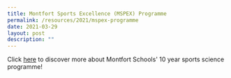 ```yaml
---
title: Montfort Sports Excellence (MSPEX) Programme
permalink: /resources/2021/mspex-programme
date: 2021-03-29
layout: post
description: ""
---
```

Click [here](/co-curricular-activities/mspex) to discover more about Montfort Schools' 10 year sports science programme!